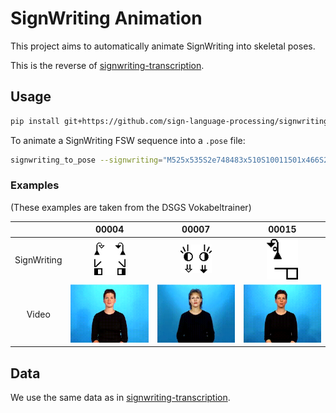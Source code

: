 # SignWriting Animation

This project aims to automatically animate SignWriting into skeletal poses.

This is the reverse
of [signwriting-transcription](https://github.com/sign-language-processing/signwriting-transcription).

## Usage

```bash
pip install git+https://github.com/sign-language-processing/signwriting-animation
```

To animate a SignWriting FSW sequence into a `.pose` file:

```bash
signwriting_to_pose --signwriting="M525x535S2e748483x510S10011501x466S2e704510x500S10019476x475" --pose="example.pose"
```

### Examples

(These examples are taken from the DSGS Vokabeltrainer)

|             |                                                                    00004                                                                     |                                                                    00007                                                                     |                                                                    00015                                                                     |
|:-----------:|:--------------------------------------------------------------------------------------------------------------------------------------------:|:--------------------------------------------------------------------------------------------------------------------------------------------:|:--------------------------------------------------------------------------------------------------------------------------------------------:|
| SignWriting | <img src="https://github.com/sign-language-processing/signwriting-transcription/blob/main/assets/examples/00004.png?raw=true" width="50px">  | <img src="https://github.com/sign-language-processing/signwriting-transcription/blob/main/assets/examples/00007.png?raw=true" width="50px">  | <img src="https://github.com/sign-language-processing/signwriting-transcription/blob/main/assets/examples/00015.png?raw=true" width="50px">  |
|    Video    | <img src="https://github.com/sign-language-processing/signwriting-transcription/blob/main/assets/examples/00004.gif?raw=true" width="150px"> | <img src="https://github.com/sign-language-processing/signwriting-transcription/blob/main/assets/examples/00007.gif?raw=true" width="150px"> | <img src="https://github.com/sign-language-processing/signwriting-transcription/blob/main/assets/examples/00015.gif?raw=true" width="150px"> |

## Data

We use the same data as in
[signwriting-transcription](https://github.com/sign-language-processing/signwriting-transcription).

